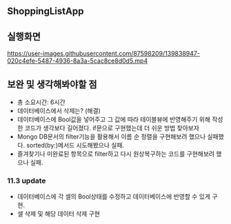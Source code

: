 ## ShoppingListApp

## 실행화면

https://user-images.githubusercontent.com/87598209/139838947-020c4efe-5487-4936-8a3a-5cac8ce8d0d5.mp4





## 보완 및 생각해봐야할 점
* 총 소요시간: 6시간 
* 데이터베이스에서 삭제는? (해결)
* 데이터베이스에 Bool값을 넣어주고 그 값에 따라 테이블뷰에 반영해주기 위해 작성한 코드가 생각보다 길어졌다. if문으로 구현했는데 더 쉬운 방법 찾아보자
* Mongo DB문서의 filter기능을 활용해서 이름 순 정렬을 구현해보려 했으나 실패했다.  sorted(by:)메서드 시도해봤으나 실패.
* 즐겨찾기나 미완료된 항목으로 filter하고 다시 원상복구하는 코드를 구현해보려 했으나 실패.

### 11.3 update
* 데이터베이스에 각 셀의 Bool상태를 수정하고 데이터베이스에 반영할 수 있게 구현.
* 셀 삭제 및 해당 데이터 삭제 구현
